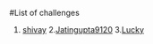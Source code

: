 #List of challenges
1. [shivay](https://github.com/shivaylamba)
2.[Jatingupta9120](https://github.com/Jatingupta9120)
3.[Lucky](https://github.com/Luckydhingra)

